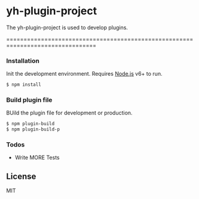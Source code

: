 # yh-plugin-project

The yh-plugin-project is used to develop plugins.

================================================================================

### Installation
Init the development environment.
Requires [Node.js](https://nodejs.org/) v6+ to run.

```sh
$ npm install
```
### Build plugin file
BUild the plugin file for development or production.
```sh
$ npm plugin-build
$ npm plugin-build-p
```
### Todos

 - Write MORE Tests

License
----

MIT